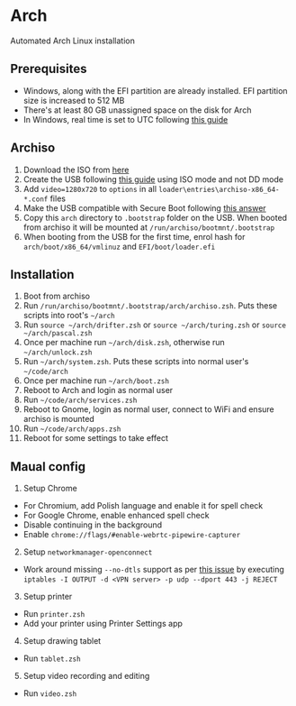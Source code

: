 # Arch

Automated Arch Linux installation

## Prerequisites

* Windows, along with the EFI partition are already installed. EFI partition size is increased to 512 MB
* There's at least 80 GB unassigned space on the disk for Arch
* In Windows, real time is set to UTC following [this guide](https://wiki.archlinux.org/index.php/Time#UTC_in_Windows)

## Archiso

1. Download the ISO from [here](https://www.archlinux.org/download/)
2. Create the USB following [this guide](https://wiki.archlinux.org/index.php/USB_flash_installation_media#Using_Rufus) using ISO mode and not DD mode
3. Add `video=1280x720` to `options` in all `loader\entries\archiso-x86_64-*.conf` files
4. Make the USB compatible with Secure Boot following [this answer](https://unix.stackexchange.com/questions/320078/how-to-boot-arch-linux-installation-medium-with-secure-boot-enabled)
5. Copy this `arch` directory to `.bootstrap` folder on the USB. When booted from archiso it will be mounted at `/run/archiso/bootmnt/.bootstrap`
6. When booting from the USB for the first time, enrol hash for `arch/boot/x86_64/vmlinuz` and `EFI/boot/loader.efi`

## Installation

1. Boot from archiso
2. Run `/run/archiso/bootmnt/.bootstrap/arch/archiso.zsh`. Puts these scripts into root's `~/arch`
3. Run `source ~/arch/drifter.zsh` or `source ~/arch/turing.zsh` or `source ~/arch/pascal.zsh`
4. Once per machine run `~/arch/disk.zsh`, otherwise run `~/arch/unlock.zsh`
5. Run `~/arch/system.zsh`. Puts these scripts into normal user's `~/code/arch`
6. Once per machine run `~/arch/boot.zsh`
7. Reboot to Arch and login as normal user
8. Run `~/code/arch/services.zsh`
9. Reboot to Gnome, login as normal user, connect to WiFi and ensure archiso is mounted
10. Run `~/code/arch/apps.zsh`
11. Reboot for some settings to take effect

## Maual config

1. Setup Chrome
  - For Chromium, add Polish language and enable it for spell check
  - For Google Chrome, enable enhanced spell check
  - Disable continuing in the background
  - Enable `chrome://flags/#enable-webrtc-pipewire-capturer`
2. Setup `networkmanager-openconnect`
  - Work around missing `--no-dtls` support as per [this issue](https://gitlab.gnome.org/GNOME/NetworkManager-openconnect/issues/7) by executing `iptables -I OUTPUT -d <VPN server> -p udp --dport 443 -j REJECT`
3. Setup printer
  - Run `printer.zsh`
  - Add your printer using Printer Settings app
4. Setup drawing tablet
  - Run `tablet.zsh`
5. Setup video recording and editing
  - Run `video.zsh`


